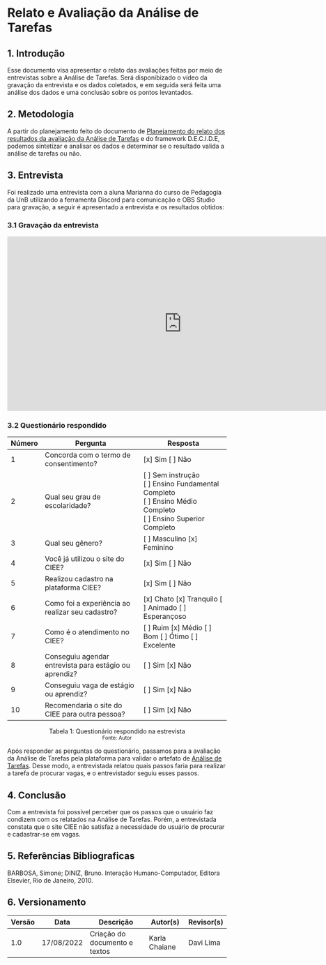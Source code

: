 # Relato e Avaliação da Análise de Tarefas

## 1. Introdução

Esse documento visa apresentar o relato das avaliações feitas por meio de entrevistas sobre a Análise de Tarefas. Será disponibizado o vídeo da gravação da entrevista e os dados coletados, e em seguida será feita uma análise dos dados e uma conclusão sobre os pontos levantados.

## 2. Metodologia

A partir do planejamento feito do documento de [Planejamento do relato dos resultados da avaliação da Análise de Tarefas](Planejamento_relato_resultados_avaliacao_analise_tarefas.md) e do framework D.E.C.I.D.E, podemos sintetizar e analisar os dados e determinar se o resultado valida a análise de tarefas ou não.

## 3. Entrevista

Foi realizado uma entrevista com a aluna Marianna do curso de Pedagogia da UnB utilizando a ferramenta Discord para comunicação e OBS Studio para gravação, a seguir é apresentado a entrevista e os resultados obtidos:

### 3.1 Gravação da entrevista
<iframe width="800" height="400" src="https://www.youtube.com/embed/iRwv-aIraNY" title="YouTube video player" frameborder="0" allow="accelerometer; autoplay; clipboard-write; encrypted-media; gyroscope; picture-in-picture" allowfullscreen></iframe>

### 3.2 Questionário respondido

| Número | Pergunta                        | Resposta |
|---| ---                                  | --- |
| 1 | Concorda com o termo de consentimento? | [x] Sim [ ] Não |
| 2 | Qual seu grau de escolaridade? | [ ] Sem instrução <br> [ ] Ensino Fundamental Completo <br> [ ] Ensino Médio Completo <br> [ ] Ensino Superior Completo |  
| 3 | Qual seu gênero? | [ ] Masculino [x] Feminino |
| 4 | Você já utilizou o site do CIEE? | [x] Sim [ ] Não |
| 5 | Realizou cadastro na plataforma CIEE? | [x] Sim [ ] Não |
| 6 | Como foi a experiência ao realizar seu cadastro? | [x] Chato [x] Tranquilo [ ] Animado [ ] Esperançoso |
| 7 | Como é o atendimento no CIEE? | [ ] Ruim [x] Médio [ ] Bom [ ] Ótimo [ ] Excelente |
| 8 | Conseguiu agendar entrevista para estágio ou aprendiz? | [ ] Sim  [x] Não |
| 9 | Conseguiu vaga de estágio ou aprendiz? | [ ] Sim  [x] Não |
| 10 | Recomendaria o site do CIEE para outra pessoa? | [ ] Sim  [x] Não |

<center>Tabela 1: Questionário respondido na estrevista <br>
<small>Fonte: Autor</small></center>

Após responder as perguntas do questionário, passamos para a avaliação da Análise de Tarefas pela plataforma para validar o artefato de [Análise de Tarefas](../../analise_requisitos/analise_tarefas_hta.md). Desse modo, a entrevistada relatou quais passos faria para realizar a tarefa de procurar vagas, e o entrevistador seguiu esses passos.

## 4. Conclusão
Com a entrevista foi possível perceber que os passos que o usuário faz condizem com os relatados na Análise de Tarefas. Porém, a entrevistada constata que o site CIEE não satisfaz a necessidade do usuário de procurar e cadastrar-se em vagas. 


## 5. Referências Bibliograficas
BARBOSA, Simone; DINIZ, Bruno. Interação Humano-Computador, Editora Elsevier, Rio de Janeiro, 2010.
 
## 6. Versionamento

|Versão	| Data	| Descrição |	Autor(s)	| Revisor(s)|
|--------|----|-----------|-------|---------|
| 1.0 |	17/08/2022	| Criação do documento e textos | Karla Chaiane | Davi Lima |
